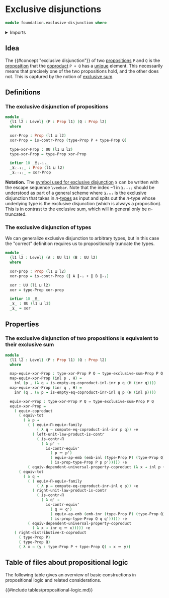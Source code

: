 # Exclusive disjunctions

```agda
module foundation.exclusive-disjunction where
```

<details><summary>Imports</summary>

```agda
open import foundation.contractible-types
open import foundation.coproduct-types
open import foundation.dependent-pair-types
open import foundation.equality-coproduct-types
open import foundation.exclusive-sum
open import foundation.functoriality-coproduct-types
open import foundation.propositional-truncations
open import foundation.type-arithmetic-cartesian-product-types
open import foundation.type-arithmetic-coproduct-types
open import foundation.universal-property-coproduct-types
open import foundation.universe-levels

open import foundation-core.embeddings
open import foundation-core.equivalences
open import foundation-core.functoriality-dependent-function-types
open import foundation-core.functoriality-dependent-pair-types
open import foundation-core.identity-types
open import foundation-core.propositions
```

</details>

## Idea

The {{#concept "exclusive disjunction"}} of two
[propositions](foundation-core.propositions.md) `P` and `Q` is the
[proposition](foundation-core.propositions.md) that the
[coproduct](foundation-core.coproduct-types.md) `P + Q` has a
[unique](foundation-core.contractible-types.md) element. This necessarily means
that precisely one of the two propositions hold, and the other does not. This is
captured by the notion of [exclusive sum](foundation.exclusive-sum.md).

## Definitions

### The exclusive disjunction of propositions

```agda
module _
  {l1 l2 : Level} (P : Prop l1) (Q : Prop l2)
  where

  xor-Prop : Prop (l1 ⊔ l2)
  xor-Prop = is-contr-Prop (type-Prop P + type-Prop Q)

  type-xor-Prop : UU (l1 ⊔ l2)
  type-xor-Prop = type-Prop xor-Prop

  infixr 10 _⊻₍₋₁₎_
  _⊻₍₋₁₎_ : Prop (l1 ⊔ l2)
  _⊻₍₋₁₎_ = xor-Prop
```

**Notation.** The
[symbol used for exclusive disjunction](https://codepoints.net/U+22BB?lang=en)
`⊻` can be written with the escape sequence `\veebar`. Note that the index $-1$
in `⊻₍₋₁₎` should be understood as part of a general scheme where `⊻₍ₙ₎` is the
exclusive disjunction that takes in
$n$-[types](foundation-core.truncated-types.md) as input and spits out the
$n$-type whose underlying type is the exclusive disjunction (which is always a
proposition). This is in contrast to the exclusive sum, which will in general
only be $n$-truncated.

### The exclusive disjunction of types

We can generalize exclusive disjunction to arbitrary types, but in this case the
"correct" definition requires us to propositionally truncate the types.

```agda
module _
  {l1 l2 : Level} (A : UU l1) (B : UU l2)
  where

  xor-prop : Prop (l1 ⊔ l2)
  xor-prop = is-contr-Prop (║ A ║₋₁ + ║ B ║₋₁)

  xor : UU (l1 ⊔ l2)
  xor = type-Prop xor-prop

  infixr 10 _⊻_
  _⊻_ : UU (l1 ⊔ l2)
  _⊻_ = xor
```

## Properties

### The exclusive disjunction of two propositions is equivalent to their exclusive sum

```agda
module _
  {l1 l2 : Level} (P : Prop l1) (Q : Prop l2)
  where

  map-equiv-xor-Prop : type-xor-Prop P Q → type-exclusive-sum-Prop P Q
  map-equiv-xor-Prop (inl p , H) =
    inl (p , (λ q → is-empty-eq-coproduct-inl-inr p q (H (inr q))))
  map-equiv-xor-Prop (inr q , H) =
    inr (q , (λ p → is-empty-eq-coproduct-inr-inl q p (H (inl p))))

  equiv-xor-Prop : type-xor-Prop P Q ≃ type-exclusive-sum-Prop P Q
  equiv-xor-Prop =
    ( equiv-coproduct
      ( equiv-tot
        ( λ p →
          ( ( equiv-Π-equiv-family
              ( λ q → compute-eq-coproduct-inl-inr p q)) ∘e
            ( left-unit-law-product-is-contr
              ( is-contr-Π
                ( λ p' →
                  is-contr-equiv'
                    ( p ＝ p')
                    ( equiv-ap-emb (emb-inl (type-Prop P) (type-Prop Q)))
                    ( is-prop-type-Prop P p p'))))) ∘e
          ( equiv-dependent-universal-property-coproduct (λ x → inl p ＝ x))))
      ( equiv-tot
        ( λ q →
          ( ( equiv-Π-equiv-family
              ( λ p → compute-eq-coproduct-inr-inl q p)) ∘e
            ( right-unit-law-product-is-contr
              ( is-contr-Π
                ( λ q' →
                  is-contr-equiv'
                    ( q ＝ q')
                    ( equiv-ap-emb (emb-inr (type-Prop P) (type-Prop Q)))
                    ( is-prop-type-Prop Q q q'))))) ∘e
          ( equiv-dependent-universal-property-coproduct
            ( λ x → inr q ＝ x))))) ∘e
    ( right-distributive-Σ-coproduct
      ( type-Prop P)
      ( type-Prop Q)
      ( λ x → (y : type-Prop P + type-Prop Q) → x ＝ y))
```

## Table of files about propositional logic

The following table gives an overview of basic constructions in propositional
logic and related considerations.

{{#include tables/propositional-logic.md}}
